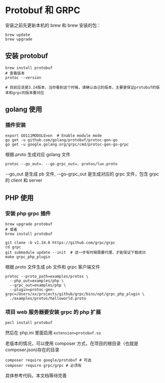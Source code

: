 # Protobuf 和 GRPC

安装之前先更新本机的 brew 和 brew 安装的包：

```
brew update
brew upgrade
```

## 安装 protobuf

```
brew install protobuf
# 查看版本
protoc --version

# 目前应该是3.14版本，当你看到这个时候，请确认自己的版本，主要是保证protobuf的版本和grpc的版本要对应

```

## golang 使用

### 插件安装

```
export GO111MODULE=on  # Enable module mode
go get -u github.com/golang/protobuf/protoc-gen-go
go get -u google.golang.org/grpc/cmd/protoc-gen-go-grpc
```

根据.proto 生成对应 golang 文件

```
protoc --go_out=. --go-grpc_out=. protos/lux.proto
```

--go_out 是生成 pb 文件, --go-grpc_out 是生成对应的 grpc 文件，包含 grpc 的 client 和 server

## PHP 使用

### 安装 php grpc 插件

```
brew upgrade protobuf
# 或者
brew install protobuf

git clone -b v1.34.0 https://github.com/grpc/grpc
cd grpc
git submodule update --init  # 这一步有时候需要代理，才能保证下载成功
make grpc_php_plugin
```

根据.proto 文件生成 pb 文件和 grpc 客户端文件

```
protoc --proto_path=examples/protos \
  --php_out=examples/php \
  --grpc_out=examples/php \
  --plugin=protoc-gen-grpc=/Users/xx/projects/github/grpc/bins/opt/grpc_php_plugin \
  ./examples/protos/helloworld.proto
```

### 项目 web 服务器要安装 grpc 的 php 扩展

```
pecl install protobuf
```

然后在 php.ini 里面启用 `extension=protobuf.so`

老版本的情况，可以使用 composer 方式，在项目的根目录（也就是 composer.json)存在的目录

```
composer require google/protobuf # 可选
composer require grpc/grpc # 必须有
```

具体参考代码，本文档等待完善
